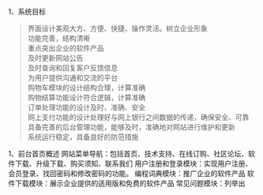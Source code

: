 1、系统目标
>界面设计美观大方、方便、快捷、操作灵活。树立企业形象  
功能完善，结构清晰  
重点突出企业的软件产品  
及时更新网站公告  
及时查询和回复客户反馈信息  
为用户提供沟通和交流的平台  
购物车模块的设计结构合理，计算准确  
购物结算功能设计符合逻辑，计算准确  
订单处理功能的设计及时、准确、安全  
网上支付功能的设计处理好与网上银行之间数据的传递，确保安全、可靠  
具备完善的后台管理功能，能够及时，准确地对网站进行维护和更新  
系统运行稳定，具备良好的防范措施  
 

1、前台首页概述
网站菜单导航：包括首页、技术支持、在线订购、社区论坛、软件下载、升级下载、购买须知、联系我们
用户注册和登录模块：实现用户注册、会员登录、找回密码和修改密码的功能。
编程词典模块：推广企业的软件产品
软件下载模块：展示企业提供的适用版和免费的软件产品
常见问题模块：列举出

